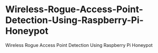 # Wireless-Rogue-Access-Point-Detection-Using-Raspberry-Pi-Honeypot
Wireless Rogue Access Point Detection Using Raspberry Pi Honeypot
